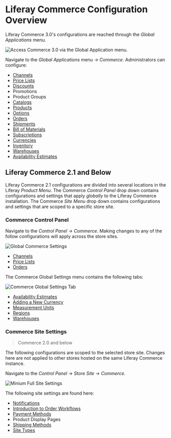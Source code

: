 # Liferay Commerce Configuration Overview

Liferay Commerce 3.0's configurations are reached through the _Global Applications_ menu.

![Access Commerce 3.0 via the Global Application menu.](./liferay-commerce-configuration-overview/images/06.png)

Navigate to the _Global Applications_ menu &rarr; _Commerce_. Administrators can configure:

* [Channels](../starting-a-store/channels/managing-channels.md)
* [Price Lists](../managing-a-catalog/managing-price/creating-a-price-list.md)
* [Discounts](../promoting-products/introduction-to-discounts.md)
* Promotions
* Product Groups
* [Catalogs](../managing-a-catalog/catalogs/creating-a-new-catalog.md)
* [Products](../managing-a-catalog/creating-and-managing-products/products/products-overview.md)
* [Options](../managing-a-catalog/creating-and-managing-products/products/customizing-your-product-with-product-options.md)
* [Orders](../orders-and-fulfillment/orders/orders-menu-reference-guide.md)
* [Shipments](../orders-and-fulfillment/shipments/introduction-to-shipments.md)
* [Bill of Materials](../managing-a-catalog/creating-and-managing-products/products/managing-boms.md)
* [Subscriptions](../orders-and-fulfillment/subscriptions/managing-subscriptions.md)
* [Currencies](./currencies/adding-a-new-currency.md)
* [Inventory](../managing-a-catalog/managing-inventory/introduction-to-managing-inventory.md)
* [Warehouses](../managing-a-catalog/managing-inventory/warehouse-reference-guide.md)
* [Availability Estimates](../managing-a-catalog/managing-inventory/availability-estimates.md)

## Liferay Commerce 2.1 and Below

Liferay Commerce 2.1 configurations are divided into several locations in the Liferay _Product Menu_. The Commerce _Control Panel_ drop down contains configurations and settings that apply _globally_ to the Liferay Commerce installation. The Commerce _Site Menu_ drop down contains configurations and settings that are scoped to a specific store site.

### Commerce Control Panel

Navigate to the _Control Panel_ → _Commerce_. Making changes to any of the follow configurations will apply across the store sites.

![Global Commerce Settings](./liferay-commerce-configuration-overview/images/01.png)

* [Channels](../starting-a-store/channels/managing-channels.md)
* [Price Lists](../managing-a-catalog/managing-price/creating-a-price-list.md)
* [Orders](../orders-and-fulfillment/orders/orders-menu-reference-guide.md)

The Commerce Global Settings menu contains the following tabs:

![Commerce Global Settings Tab](./liferay-commerce-configuration-overview/images/02.png)

* [Availability Estimates](../managing-a-catalog/managing-inventory/availability-estimates.md)
* [Adding a New Currency](./currencies/adding-a-new-currency.md)
* [Measurement Units](./configuring-shipping-methods/measurement-units.md)
* [Regions](./adding-regions.md)
* [Warehouses](../managing-a-catalog/managing-inventory/warehouse-reference-guide.md)

### Commerce Site Settings

> Commerce 2.0 and below

The following configurations are scoped to the selected store site. Changes here are not applied to other stores hosted on the same Liferay Commerce instance.

Navigate to the _Control Panel_ → _Store Site_ → _Commerce_.

![Minium Full Site Settings](./liferay-commerce-configuration-overview/images/03.png)

The following site settings are found here:

* [Notifications](./sending-emails/using-notification-templates.md)
* [Introduction to Order Workflows](../orders-and-fulfillment/order-workflows/introduction-to-order-workflows.md)
* [Payment Methods](./configuring-payment-methods/payments.md)
* Product Display Pages
* [Shipping Methods](./configuring-shipping-methods/shipping-method-reference.md)
* [Site Types](../starting-a-store/sites-and-site-types.md)
